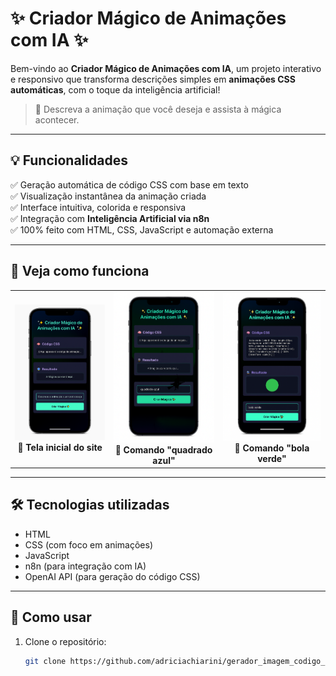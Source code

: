 # ✨ Criador Mágico de Animações com IA ✨

Bem-vindo ao **Criador Mágico de Animações com IA**, um projeto interativo e responsivo que transforma descrições simples em **animações CSS automáticas**, com o toque da inteligência artificial!

> 🧙 Descreva a animação que você deseja e assista à mágica acontecer.

---

## 💡 Funcionalidades

✅ Geração automática de código CSS com base em texto  
✅ Visualização instantânea da animação criada  
✅ Interface intuitiva, colorida e responsiva  
✅ Integração com **Inteligência Artificial via n8n**  
✅ 100% feito com HTML, CSS, JavaScript e automação externa

---

## 📱 Veja como funciona

<table>
  <tr>
    <td align="center">
      <img src="./projetoWickedResponsividade.png" width="250"/><br/>
      <strong>🔮 Tela inicial do site</strong>
    </td>
    <td align="center">
      <img src="./projetoWickedResponsividade2.png" width="250"/><br/>
      <strong>🎨 Comando "quadrado azul"</strong>
    </td>
    <td align="center">
      <img src="./projetoWickedResponsividade3.png" width="250"/><br/>
      <strong>🌱 Comando "bola verde"</strong>
    </td>
  </tr>
</table>

---

## 🛠️ Tecnologias utilizadas

- HTML  
- CSS (com foco em animações)  
- JavaScript  
- n8n (para integração com IA)  
- OpenAI API (para geração do código CSS)

---

## 🚀 Como usar

1. Clone o repositório:
   ```bash
   git clone https://github.com/adriciachiarini/gerador_imagem_codigo_css_ia_n8n
